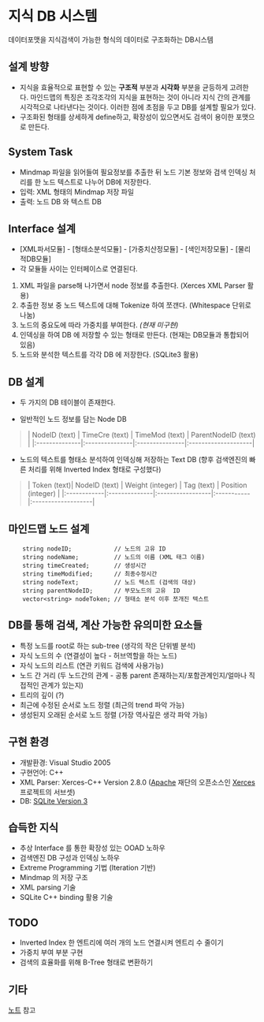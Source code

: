 # 지식 DB 시스템 #

데이터포맷을 지식검색이 가능한 형식의 데이터로 구조화하는 DB시스템

## 설계 방향 ##
  * 지식을 효율적으로 표현할 수 있는 **구조적** 부분과 **시각화** 부분을 균등하게 고려한다. 마인드맵의 특징은 조각조각의 지식을 표현하는 것이 아니라 지식 간의 관계를 시각적으로 나타낸다는 것이다. 이러한 점에 초점을 두고 DB를 설계할 필요가 있다.
  * 구조화된 형태를 상세하게 define하고, 확장성이 있으면서도 검색이 용이한 포맷으로 만든다.

## System Task ##
  * Mindmap 파일을 읽어들여 필요정보를 추출한 뒤 노드 기본 정보와 검색 인덱싱 처리를 한 노드 텍스트로 나누어 DB에 저장한다.
  * 입력: XML 형태의 Mindmap 저장 파일
  * 출력: 노드 DB 와 텍스트 DB

## Interface 설계 ##
  * [XML파서모듈] - [형태소분석모듈] - [가중치산정모듈] - [색인저장모듈] - [물리적DB모듈]
  * 각 모듈들 사이는 인터페이스로 연결된다.

  1. XML 파일을 parse해 나가면서 node 정보를 추출한다. (Xerces XML Parser 활용)
  1. 추출한 정보 중 노드 텍스트에 대해 Tokenize 하여 쪼갠다. (Whitespace 단위로 나눔)
  1. 노드의 중요도에 따라 가중치를 부여한다. _(현재 미구현)_
  1. 인덱싱을 하여 DB 에 저장할 수 있는 형태로 만든다. (현재는 DB모듈과 통합되어 있음)
  1. 노드와 분석한 텍스트를 각각 DB 에 저장한다. (SQLite3 활용)

## DB 설계 ##
  * 두 가지의 DB 테이블이 존재한다.

  * 일반적인 노드 정보를 담는 Node DB
> | NodeID (text) | TimeCre (text) | TimeMod (text) | ParentNodeID (text) |
|:--------------|:---------------|:---------------|:--------------------|


  * 노드의 텍스트를 형태소 분석하여 인덱싱해 저장하는 Text DB (향후 검색엔진의 빠른 처리를 위해 Inverted Index 형태로 구성했다)
> | Token (text)| NodeID (text) | Weight (integer) | Tag (text) | Position (integer) |
|:------------|:--------------|:-----------------|:-----------|:-------------------|


## 마인드맵 노드 설계 ##
```
	string nodeID;            // 노드의 고유 ID
	string nodeName;          // 노드의 이름 (XML 태그 이름)
	string timeCreated;       // 생성시간
	string timeModified;      // 최종수정시간
	string nodeText;          // 노드 텍스트 (검색의 대상)
	string parentNodeID;      // 부모노드의 고유  ID
	vector<string> nodeToken; // 형태소 분석 이후 쪼개진 텍스트
```

## DB를 통해 검색, 계산 가능한 유의미한 요소들 ##
  * 특정 노드를 root로 하는 sub-tree (생각의 작은 단위별 분석)
  * 자식 노드의 수 (연결성이 높다 - 허브역할을 하는 노드)
  * 자식 노드의 리스트 (연관 키워드 검색에 사용가능)
  * 노드 간 거리 (두 노드간의 관계 - 공통 parent 존재하는지/포함관계인지/얼마나 직접적인 관계가 있는지)
  * 트리의 깊이 (?)
  * 최근에 수정된 순서로 노드 정렬 (최근의 trend 파악 가능)
  * 생성된지 오래된 순서로 노드 정렬 (가장 역사깊은 생각 파악 가능)

## 구현 환경 ##
  * 개발환경: Visual Studio 2005
  * 구현언어: C++
  * XML Parser: Xerces-C++ Version 2.8.0 ([Apache](http://www.apache.org/) 재단의 오픈소스인 [Xerces](http://xerces.apache.org/) 프로젝트의 서브셋)
  * DB: [SQLite Version 3](http://www.sqlite.org/)

## 습득한 지식 ##
  * 추상 Interface 를 통한 확장성 있는 OOAD 노하우
  * 검색엔진 DB 구성과 인덱싱 노하우
  * Extreme Programming 기법 (Iteration 기반)
  * Mindmap 의 저장 구조
  * XML parsing 기술
  * SQLite C++ binding 활용 기술

## TODO ##
  * Inverted Index 한 엔트리에 여러 개의 노드 연결시켜 엔트리 수 줄이기
  * 가중치 부여 부분 구현
  * 검색의 효율화를 위해 B-Tree 형태로 변환하기

## 기타 ##
[노트](subsystem2_1.md) 참고